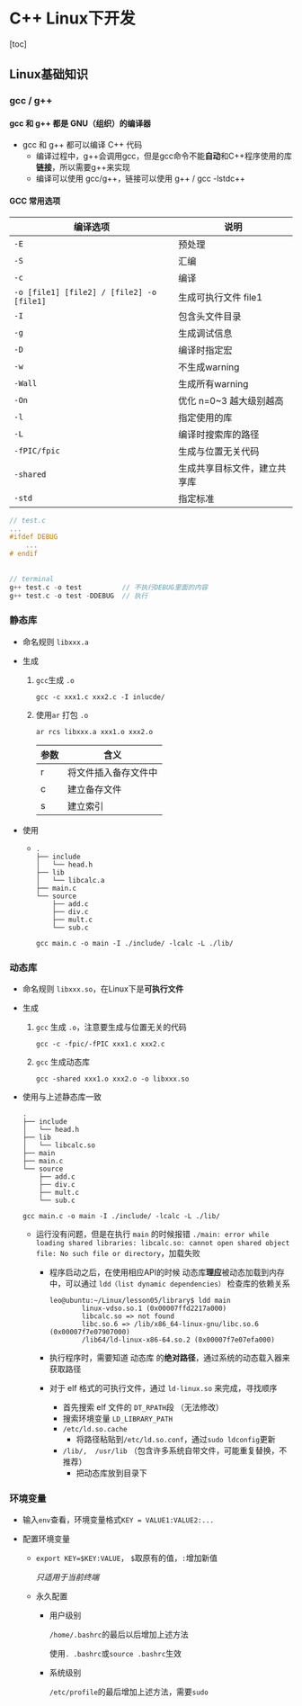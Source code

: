 # C++ Linux下开发

[toc]

## Linux基础知识

### gcc / g++

#### gcc 和  g++ 都是 GNU（组织）的编译器

- gcc 和 g++ 都可以编译 C++ 代码
  - 编译过程中，g++会调用gcc，但是gcc命令不能**自动**和C++程序使用的库**链接**，所以需要g++来实现
  - 编译可以使用 gcc/g++，链接可以使用 g++ / gcc -lstdc++

#### GCC 常用选项

| 编译选项                                  | 说明                         |
| ----------------------------------------- | ---------------------------- |
| `-E`                                      | 预处理                       |
| `-S`                                      | 汇编                         |
| `-c`                                      | 编译                         |
| `-o [file1] [file2] / [file2] -o [file1]` | 生成可执行文件 file1         |
| `-I`                                      | 包含头文件目录               |
| `-g`                                      | 生成调试信息                 |
| `-D`                                      | 编译时指定宏                 |
| `-w`                                      | 不生成warning                |
| `-Wall`                                   | 生成所有warning              |
| `-On`                                     | 优化 n=0~3 越大级别越高      |
| `-l`                                      | 指定使用的库                 |
| `-L`                                      | 编译时搜索库的路径           |
| `-fPIC/fpic`                              | 生成与位置无关代码           |
| `-shared`                                 | 生成共享目标文件，建立共享库 |
| `-std`                                    | 指定标准                     |

```c++
// test.c
...
#ifdef DEBUG
    ...
# endif
    
    
// terminal
g++ test.c -o test     	   	// 不执行DEBUG里面的内容
g++ test.c -o test -DDEBUG  // 执行
```

### 静态库

- 命名规则 `libxxx.a`

- 生成

  1. `gcc`生成 `.o`

     ```shell
     gcc -c xxx1.c xxx2.c -I inlucde/
     ```

  2. 使用`ar` 打包 `.o`

     ```shell
     ar rcs libxxx.a xxx1.o xxx2.o
     ```

     | 参数 | 含义                 |
     | ---- | -------------------- |
     | r    | 将文件插入备存文件中 |
     | c    | 建立备存文件         |
     | s    | 建立索引             |

- 使用

  - ```shell
    .
    ├── include
    │   └── head.h
    ├── lib
    │   └── libcalc.a
    ├── main.c
    └── source
        ├── add.c
        ├── div.c
        ├── mult.c
        └── sub.c
    ```

    ```shell
    gcc main.c -o main -I ./include/ -lcalc -L ./lib/
    ```

### 动态库

- 命名规则 `libxxx.so`，在Linux下是**可执行文件**

- 生成

  1. `gcc` 生成 `.o`，注意要生成与位置无关的代码

     ```shell
     gcc -c -fpic/-fPIC xxx1.c xxx2.c
     ```

  2. `gcc` 生成动态库

     ```shell
     gcc -shared xxx1.o xxx2.o -o libxxx.so
     ```

- 使用与上述静态库一致

  ```shell
  .
  ├── include
  │   └── head.h
  ├── lib
  │   └── libcalc.so
  ├── main
  ├── main.c
  └── source
      ├── add.c
      ├── div.c
      ├── mult.c
      └── sub.c
      
  gcc main.c -o main -I ./include/ -lcalc -L ./lib/
  ```

  - 运行没有问题，但是在执行 `main` 的时候报错 `./main: error while loading shared libraries: libcalc.so: cannot open shared object file: No such file or directory`，加载失败

    - 程序启动之后，在使用相应API的时候 动态库**理应**被动态加载到内存中，可以通过 `ldd（list dynamic dependencies）` 检查库的依赖关系

      ```shell
      leo@ubuntu:~/Linux/lesson05/library$ ldd main
              linux-vdso.so.1 (0x00007ffd2217a000)
              libcalc.so => not found
              libc.so.6 => /lib/x86_64-linux-gnu/libc.so.6 (0x00007f7e07907000)
              /lib64/ld-linux-x86-64.so.2 (0x00007f7e07efa000)
      ```

    - 执行程序时，需要知道 动态库 的**绝对路径**，通过系统的动态载入器来获取路径

    - 对于 elf 格式的可执行文件，通过 `ld-linux.so` 来完成，寻找顺序

      - 首先搜索 elf 文件的 `DT_RPATH`段 （无法修改）
      - 搜索环境变量 `LD_LIBRARY_PATH`
      - `/etc/ld.so.cache`
        - 将路径粘贴到`/etc/ld.so.conf`，通过`sudo ldconfig`更新
      - `/lib/,  /usr/lib` （包含许多系统自带文件，可能重复替换，不推荐）
        - 把动态库放到目录下

### 环境变量

- 输入`env`查看，环境变量格式`KEY = VALUE1:VALUE2:...`

- 配置环境变量

  - `export KEY=$KEY:VALUE`， `$`取原有的值，`:`增加新值 

    *只适用于当前终端*

  - 永久配置

    - 用户级别

      `/home/.bashrc`的最后以后增加上述方法

      使用`. .bashrc`或`source .bashrc`生效

    - 系统级别

      `/etc/profile`的最后增加上述方法，需要`sudo`

